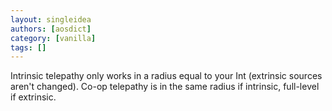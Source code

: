 ```yaml
---
layout: singleidea
authors: [aosdict]
category: [vanilla]
tags: []
---
```

Intrinsic telepathy only works in a radius equal to your Int (extrinsic sources aren't changed). Co-op telepathy is in the same radius if intrinsic, full-level if extrinsic.
